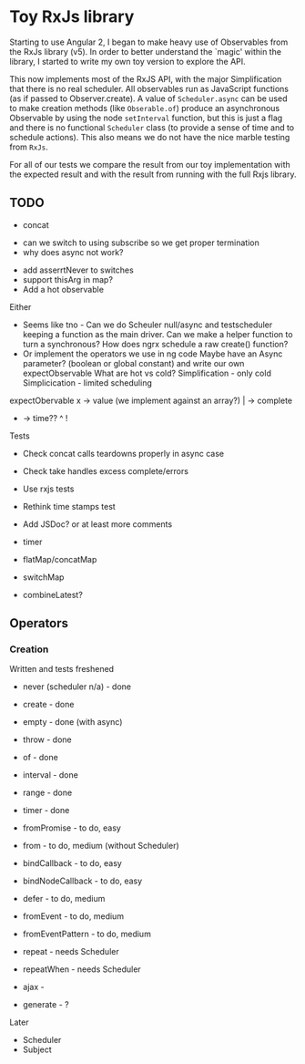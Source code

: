 # Toy RxJs library

Starting to use Angular 2, I began to make heavy use of Observables from
the RxJs library (v5). In order to better understand the `magic' within the library,
I started to write my own toy version to explore the API.

This now implements most of the RxJS API, with the major Simplification
that there is no real scheduler. All observables run as JavaScript functions
(as if passed to Observer.create). A value of `Scheduler.async` can be used
to make creation methods (like `Obserable.of`) produce an asynchronous
Observable by using the node `setInterval` function, but this is just
a flag and there is no functional `Scheduler` class (to provide
a sense of time and to schedule actions). This also means we do not
have the nice marble testing from `RxJs`.

For all of our tests we compare the result from our toy implementation with
the expected result and with the result from running with the full Rxjs library.

## TODO

* concat
 - can we switch to using subscribe so we get proper termination
 - why does async not work?
* add asserrtNever to switches
* support thisArg in map?
* Add a hot observable

Either
 * Seems like tno - Can we do Scheuler null/async and testscheduler keeping a function as the main driver.
    Can we make a helper function to turn a synchronous? How does ngrx schedule a raw create() function?
  * Or implement the operators we use in ng code
Maybe have an Async parameter? (boolean or global constant) and write our own expectObservable
What are hot vs cold?
Simplification - only cold
Simplicication - limited scheduling

expectObervable
x -> value (we implement against an array?)
| -> complete
- -> time??
^
!

Tests

* Check concat calls teardowns properly in async case
* Check take handles excess complete/errors
* Use rxjs tests
* Rethink time stamps test

* Add JSDoc? or at least more comments

* timer
* flatMap/concatMap
* switchMap
* combineLatest?

## Operators

### Creation

Written and tests freshened
* never (scheduler n/a) - done

* create - done
* empty - done (with async)
* throw - done
* of - done
* interval - done
* range - done
* timer - done

* fromPromise - to do, easy
* from - to do, medium (without Scheduler)

* bindCallback - to do, easy
* bindNodeCallback - to do, easy

* defer - to do, medium
* fromEvent - to do, medium
* fromEventPattern - to do, medium

* repeat - needs Scheduler
* repeatWhen - needs Scheduler

* ajax -
* generate - ?

Later
* Scheduler
* Subject